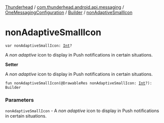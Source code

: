 [Thunderhead](../../../index.md) / [com.thunderhead.android.api.messaging](../../index.md) / [OneMessagingConfiguration](../index.md) / [Builder](index.md) / [nonAdaptiveSmallIcon](./non-adaptive-small-icon.md)

# nonAdaptiveSmallIcon

`var nonAdaptiveSmallIcon: `[`Int`](https://kotlinlang.org/api/latest/jvm/stdlib/kotlin/-int/index.html)`?`

A *non adaptive* icon to display in Push notifications in certain situations.

**Setter**

A *non adaptive* icon to display in Push notifications in certain situations.

`fun nonAdaptiveSmallIcon(@DrawableRes nonAdaptiveSmallIcon: `[`Int`](https://kotlinlang.org/api/latest/jvm/stdlib/kotlin/-int/index.html)`?): Builder`

### Parameters

`nonAdaptiveSmallIcon` - A *non adaptive* icon to display in Push notifications in certain situations.